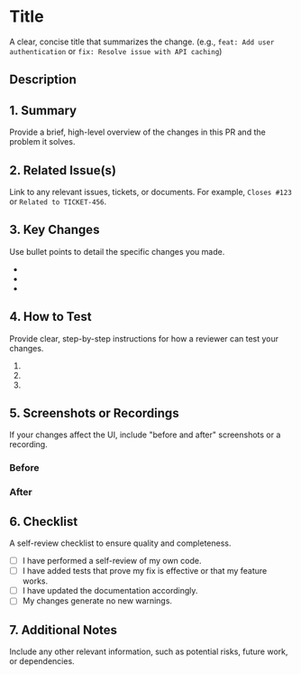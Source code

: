 # Title

A clear, concise title that summarizes the change. (e.g., `feat: Add user authentication` or `fix: Resolve issue with API caching`)

## Description

## 1. Summary

Provide a brief, high-level overview of the changes in this PR and the problem it solves.

## 2. Related Issue(s)

Link to any relevant issues, tickets, or documents. For example, `Closes #123` or `Related to TICKET-456`.

## 3. Key Changes

Use bullet points to detail the specific changes you made.

*
*
*

## 4. How to Test

Provide clear, step-by-step instructions for how a reviewer can test your changes.

1.  
2.  
3.  

## 5. Screenshots or Recordings

If your changes affect the UI, include "before and after" screenshots or a recording.

### Before

### After

## 6. Checklist

A self-review checklist to ensure quality and completeness.

* [ ] I have performed a self-review of my own code.
* [ ] I have added tests that prove my fix is effective or that my feature works.
* [ ] I have updated the documentation accordingly.
* [ ] My changes generate no new warnings.

## 7. Additional Notes

Include any other relevant information, such as potential risks, future work, or dependencies.
